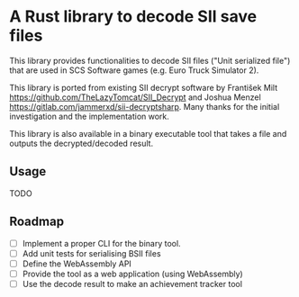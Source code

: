 # A Rust library to decode SII save files

This library provides functionalities to decode SII files ("Unit serialized
file") that are used in SCS Software games (e.g. Euro Truck Simulator 2).

This library is ported from existing SII decrypt software by František
Milt https://github.com/TheLazyTomcat/SII_Decrypt and Joshua Menzel
https://gitlab.com/jammerxd/sii-decryptsharp.
Many thanks for the initial investigation and the implementation work.

This library is also available in a binary executable tool that takes a file and
outputs the decrypted/decoded result.

## Usage

TODO

## Roadmap

- [ ] Implement a proper CLI for the binary tool.
- [ ] Add unit tests for serialising BSII files
- [ ] Define the WebAssembly API
- [ ] Provide the tool as a web application (using WebAssembly)
- [ ] Use the decode result to make an achievement tracker tool
